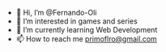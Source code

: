 - 👋 Hi, I’m @Fernando-Oli
- 👀 I’m interested in games and series
- 🌱 I’m currently learning Web Development
- 📫 How to reach me primoflro@gmail.com
